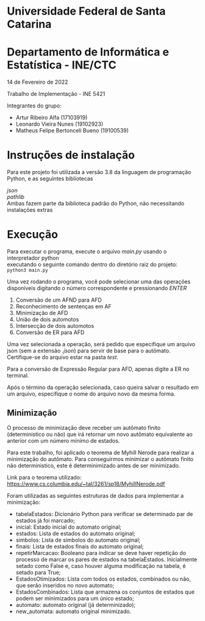 # Universidade Federal de Santa Catarina

# Departamento de Informática e Estatística - INE/CTC
14 de Fevereiro de 2022

Trabalho de Implementação - INE 5421

Integrantes do grupo:
- Artur Ribeiro Alfa (17103919)
- Leonardo Vieira Nunes (19102923)
- Matheus Felipe Bertonceli Bueno (19100539)


# Instruções de instalação
Para este projeto foi utilizada a versão 3.8 da linguagem de programação Python, e as seguintes bibliotecas

_json_\
_pathlib_\
Ambas fazem parte da biblioteca padrão do Python, não necessitando instalações extras


# Execução
Para executar o programa, execute o arquivo _main.py_ usando o interpretador python\
executando o seguinte comando dentro do diretório raiz do projeto:\
`python3 main.py`

Uma vez rodando o programa, você pode selecionar uma das operações disponíveis digitando o número correspondente e pressionando _ENTER_

1. Conversão de um AFND para AFD
2. Reconhecimento de sentenças em AF
3. Minimização de AFD
4. União de dois automotos
5. Intersecção de dois automotos
6. Conversão de ER para AFD

Uma vez selecionada a operação, será pedido que especifique um arquivo json (sem a extensão _.json_) para servir de base para o autômato. Certifique-se do arquivo estar na pasta _test_.

Para a conversão de Expressão Regular para AFD, apenas digite a ER no terminal.

Após o término da operação selecionada, caso queira salvar o resultado em um arquivo, especifique o nome do arquivo novo da mesma forma.

## Minimização
O processo de minimização deve receber um autômato finito (deterministico ou não) que irá retornar um novo autômato equivalente ao anterior com um número mínimo de estados.

Para este trabalho, foi aplicado o teorema de Myhill Nerode para realizar a minimização do autômato. Para conseguirmos minimizar o autômato finito não deterministico, este é determinimizado antes de ser minimizado.

Link para o teorema utilizado: https://www.cs.columbia.edu/~tal/3261/sp18/MyhillNerode.pdf

Foram utilizadas as seguintes estruturas de dados para implementar a minimização:

- tabelaEstados: Dicionário Python para verificar se determinado par de estados já foi marcado;
- inicial: Estado inicial do automato original;
- estados: Lista de estados do automato original;
- simbolos: Lista de simbolos do automato original;
- finais: Lista de estados finais do automato original;
- repetirMarcacao: Booleano para indicar se deve haver repetição do processo de marcar os pares de estados na tabelaEstados. Inicialmente setado como False e, caso houver alguma modificação na tabela, é setado para True;
- EstadosOtimizados: Lista com todos os estados, combinados ou não, que serão inseridos no novo automato;
- EstadosCombinados: Lista que armazena os conjuntos de estados que podem ser minimizados para um único estado;
- automato: automato original (já determinizado);
- new_automata: automato original minimizado.